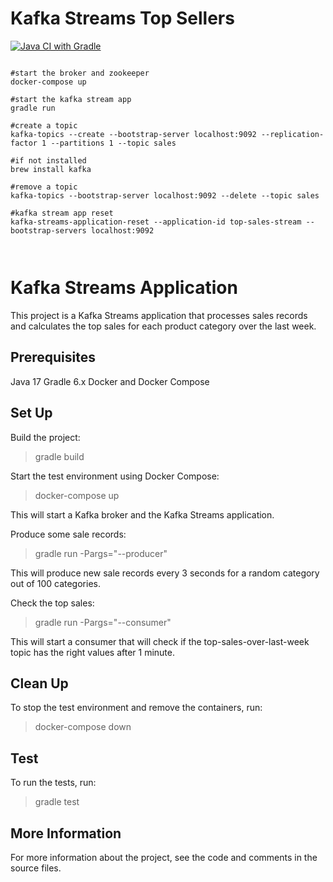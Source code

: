 # Kafka Streams Top Sellers

[![Java CI with Gradle](https://github.com/mehkey/kafka-streams-top-sellers/actions/workflows/gradle-build.yml/badge.svg)](https://github.com/mehkey/kafka-streams-top-sellers/actions/workflows/gradle-build.yml)

```

#start the broker and zookeeper
docker-compose up

#start the kafka stream app
gradle run

#create a topic
kafka-topics --create --bootstrap-server localhost:9092 --replication-factor 1 --partitions 1 --topic sales

#if not installed
brew install kafka

#remove a topic
kafka-topics --bootstrap-server localhost:9092 --delete --topic sales

#kafka stream app reset
kafka-streams-application-reset --application-id top-sales-stream --bootstrap-servers localhost:9092



```


# Kafka Streams Application
This project is a Kafka Streams application that processes sales records and calculates the top sales for each product category over the last week.

## Prerequisites
Java 17
Gradle 6.x
Docker and Docker Compose

## Set Up
Build the project:
> gradle build

Start the test environment using Docker Compose:
> docker-compose up

This will start a Kafka broker and the Kafka Streams application.

Produce some sale records:
> gradle run -Pargs="--producer"

This will produce new sale records every 3 seconds for a random category out of 100 categories.

Check the top sales:
> gradle run -Pargs="--consumer"

This will start a consumer that will check if the top-sales-over-last-week topic has the right values after 1 minute.

## Clean Up
To stop the test environment and remove the containers, run:

> docker-compose down

## Test
To run the tests, run:

> gradle test

## More Information
For more information about the project, see the code and comments in the source files.
